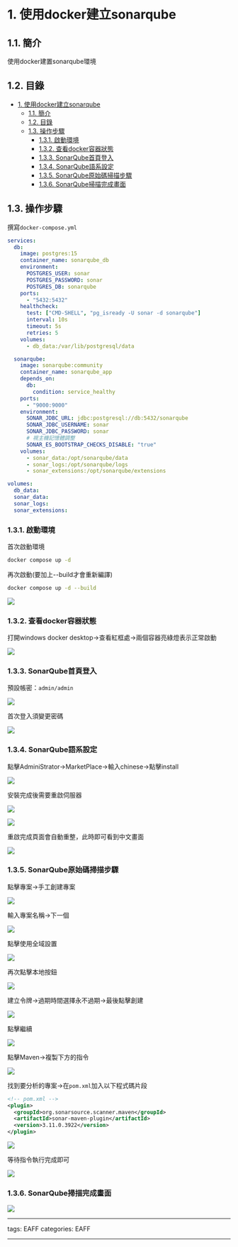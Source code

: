 # 1. 使用docker建立sonarqube

## 1.1. 簡介

使用docker建置sonarqube環境

## 1.2. 目錄
- [1. 使用docker建立sonarqube](#1-使用docker建立sonarqube)
  - [1.1. 簡介](#11-簡介)
  - [1.2. 目錄](#12-目錄)
  - [1.3. 操作步驟](#13-操作步驟)
    - [1.3.1. 啟動環境](#131-啟動環境)
    - [1.3.2. 查看docker容器狀態](#132-查看docker容器狀態)
    - [1.3.3. SonarQube首頁登入](#133-sonarqube首頁登入)
    - [1.3.4. SonarQube語系設定](#134-sonarqube語系設定)
    - [1.3.5. SonarQube原始碼掃描步驟](#135-sonarqube原始碼掃描步驟)
    - [1.3.6. SonarQube掃描完成畫面](#136-sonarqube掃描完成畫面)


## 1.3. 操作步驟

撰寫`docker-compose.yml`

```yaml
services:
  db:
    image: postgres:15
    container_name: sonarqube_db
    environment:
      POSTGRES_USER: sonar
      POSTGRES_PASSWORD: sonar
      POSTGRES_DB: sonarqube
    ports:
      - "5432:5432"
    healthcheck:
      test: ["CMD-SHELL", "pg_isready -U sonar -d sonarqube"]
      interval: 10s
      timeout: 5s
      retries: 5
    volumes:
      - db_data:/var/lib/postgresql/data

  sonarqube:
    image: sonarqube:community
    container_name: sonarqube_app
    depends_on:
      db:
        condition: service_healthy
    ports:
      - "9000:9000"
    environment:
      SONAR_JDBC_URL: jdbc:postgresql://db:5432/sonarqube
      SONAR_JDBC_USERNAME: sonar
      SONAR_JDBC_PASSWORD: sonar
      # 視主機記憶體調整
      SONAR_ES_BOOTSTRAP_CHECKS_DISABLE: "true"
    volumes:
      - sonar_data:/opt/sonarqube/data
      - sonar_logs:/opt/sonarqube/logs
      - sonar_extensions:/opt/sonarqube/extensions

volumes:
  db_data:
  sonar_data:
  sonar_logs:
  sonar_extensions:

```

### 1.3.1. 啟動環境

首次啟動環境
``` bash
docker compose up -d
```

再次啟動(要加上--build才會重新編譯)
``` bash
docker compose up -d --build
```
![](https://raw.githubusercontent.com/Mark850409/20250809_gitbook_local/master/image/20250809210424614.png)



### 1.3.2. 查看docker容器狀態

打開windows docker desktop->查看紅框處->兩個容器亮綠燈表示正常啟動

![](https://raw.githubusercontent.com/Mark850409/20250809_gitbook_local/master/image/20250809210606687.png)



### 1.3.3. SonarQube首頁登入

預設帳密：`admin/admin`

![](https://raw.githubusercontent.com/Mark850409/20250809_gitbook_local/master/image/20250809210942723.png)


首次登入須變更密碼

![](https://raw.githubusercontent.com/Mark850409/20250809_gitbook_local/master/image/20250809211107619.png)


### 1.3.4. SonarQube語系設定

點擊AdminiStrator->MarketPlace->輸入chinese->點擊install

![](https://raw.githubusercontent.com/Mark850409/20250809_gitbook_local/master/image/20250809211329008.png)


安裝完成後需要重啟伺服器

![](https://raw.githubusercontent.com/Mark850409/20250809_gitbook_local/master/image/20250809211400388.png)


![](https://raw.githubusercontent.com/Mark850409/20250809_gitbook_local/master/image/20250809211423723.png)


重啟完成頁面會自動重整，此時即可看到中文畫面

![](https://raw.githubusercontent.com/Mark850409/20250809_gitbook_local/master/image/20250809211508687.png)


### 1.3.5. SonarQube原始碼掃描步驟

點擊專案->手工創建專案

![](https://raw.githubusercontent.com/Mark850409/20250809_gitbook_local/master/image/20250809211623525.png)

輸入專案名稱->下一個

![](https://raw.githubusercontent.com/Mark850409/20250809_gitbook_local/master/image/20250809211756988.png)

點擊使用全域設置

![](https://raw.githubusercontent.com/Mark850409/20250809_gitbook_local/master/image/20250809211826387.png)


再次點擊本地按鈕

![](https://raw.githubusercontent.com/Mark850409/20250809_gitbook_local/master/image/20250809211916159.png)


建立令牌->過期時間選擇永不過期->最後點擊創建

![](https://raw.githubusercontent.com/Mark850409/20250809_gitbook_local/master/image/20250809212003169.png)


點擊繼續

![](https://raw.githubusercontent.com/Mark850409/20250809_gitbook_local/master/image/20250809212039096.png)

點擊Maven->複製下方的指令

![](https://raw.githubusercontent.com/Mark850409/20250809_gitbook_local/master/image/20250809212118002.png)


找到要分析的專案->在`pom.xml`加入以下程式碼片段

```xml
<!-- pom.xml -->
<plugin>
  <groupId>org.sonarsource.scanner.maven</groupId>
  <artifactId>sonar-maven-plugin</artifactId>
  <version>3.11.0.3922</version>
</plugin>
```


![](https://raw.githubusercontent.com/Mark850409/20250809_gitbook_local/master/image/20250809212513330.png)


等待指令執行完成即可

![](https://raw.githubusercontent.com/Mark850409/20250809_gitbook_local/master/image/20250809212815895.png)


### 1.3.6. SonarQube掃描完成畫面

![](https://raw.githubusercontent.com/Mark850409/20250809_gitbook_local/master/image/20250809212834135.png)

---
tags: EAFF
categories: EAFF

---
